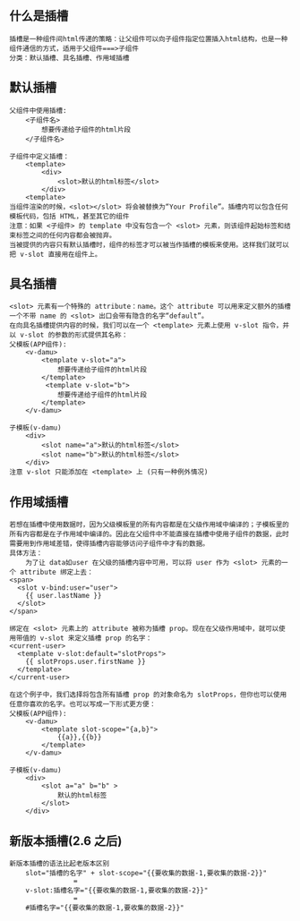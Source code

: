 ## 什么是插槽

    插槽是一种组件间html传递的策略：让父组件可以向子组件指定位置插入html结构，也是一种组件通信的方式，适用于父组件===>子组件
    分类：默认插槽、具名插槽、作用域插槽

## 默认插槽

    父组件中使用插槽:
        <子组件名>
            想要传递给子组件的html片段
        </子组件名>
    
    子组件中定义插槽：
        <template>
        	<div>
            	<slot>默认的html标签</slot>
        	</div>
        <template>
    当组件渲染的时候，<slot></slot> 将会被替换为“Your Profile”。插槽内可以包含任何模板代码，包括 HTML，甚至其它的组件
    注意：如果 <子组件> 的 template 中没有包含一个 <slot> 元素，则该组件起始标签和结束标签之间的任何内容都会被抛弃。
    当被提供的内容只有默认插槽时，组件的标签才可以被当作插槽的模板来使用。这样我们就可以把 v-slot 直接用在组件上。


## 具名插槽

    <slot> 元素有一个特殊的 attribute：name。这个 attribute 可以用来定义额外的插槽
    一个不带 name 的 <slot> 出口会带有隐含的名字“default”。
    在向具名插槽提供内容的时候，我们可以在一个 <template> 元素上使用 v-slot 指令，并以 v-slot 的参数的形式提供其名称：
    父模板(APP组件):
        <v-damu>
            <template v-slot="a">
                想要传递给子组件的html片段
            </template>
             <template v-slot="b">
                想要传递给子组件的html片段
            </template>
        </v-damu>
    
    子模板(v-damu)
        <div>
            <slot name="a">默认的html标签</slot>
            <slot name="b">默认的html标签</slot>
        </div>
    注意 v-slot 只能添加在 <template> 上 (只有一种例外情况)


## 作用域插槽

    若想在插槽中使用数据时，因为父级模板里的所有内容都是在父级作用域中编译的；子模板里的所有内容都是在子作用域中编译的。因此在父组件中不能直接在插槽中使用子组件的数据，此时需要用到作用域差错，使得插槽内容能够访问子组件中才有的数据。
    具体方法：
    	为了让 data如user 在父级的插槽内容中可用，可以将 user 作为 <slot> 元素的一个 attribute 绑定上去：
    <span>
      <slot v-bind:user="user">
        {{ user.lastName }}
      </slot>
    </span>
    
    绑定在 <slot> 元素上的 attribute 被称为插槽 prop。现在在父级作用域中，就可以使用带值的 v-slot 来定义插槽 prop 的名字：
    <current-user>
      <template v-slot:default="slotProps">
        {{ slotProps.user.firstName }}
      </template>
    </current-user>
    
    在这个例子中，我们选择将包含所有插槽 prop 的对象命名为 slotProps，但你也可以使用任意你喜欢的名字。也可以写成一下形式更方便：
    父模板(APP组件):
        <v-damu>
            <template slot-scope="{a,b}">
                {{a}},{{b}}
            </template>
        </v-damu>
    
    子模板(v-damu)
        <div>
            <slot a="a" b="b" >
                默认的html标签
            </slot>
        </div>


## 新版本插槽(2.6 之后)

    新版本插槽的语法比起老版本区别
        slot="插槽的名字" + slot-scope="{{要收集的数据-1,要收集的数据-2}}"
                    =
        v-slot:插槽名字="{{要收集的数据-1,要收集的数据-2}}"
                    =
        #插槽名字="{{要收集的数据-1,要收集的数据-2}}"
